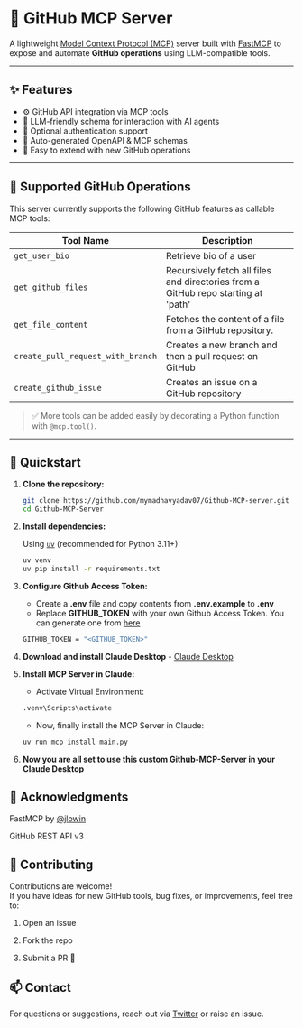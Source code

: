 # 🧠 GitHub MCP Server

A lightweight [Model Context Protocol (MCP)](https://modelcontextprotocol.io/overview) server built with [FastMCP](https://github.com/jlowin/fastmcp) to expose and automate **GitHub operations** using LLM-compatible tools.

---

## ✨ Features

- ⚙️ GitHub API integration via MCP tools
- 🤖 LLM-friendly schema for interaction with AI agents
- 🔐 Optional authentication support
- 📄 Auto-generated OpenAPI & MCP schemas
- 🧩 Easy to extend with new GitHub operations

---

## 🔧 Supported GitHub Operations

This server currently supports the following GitHub features as callable MCP tools:

| Tool Name                                    | Description                                                                       |
|----------------------------------------------|-----------------------------------------------------------------------------------|
| `get_user_bio`                               | Retrieve bio of a user                                                            |
| `get_github_files`                           | Recursively fetch all files and directories from a GitHub repo starting at 'path' |
| `get_file_content`                           | Fetches the content of a file from a GitHub repository.                           |
| `create_pull_request_with_branch`            | Creates a new branch and then a pull request on GitHub                            |
| `create_github_issue`                        | Creates an issue on a GitHub repository                                           |

> ✅ More tools can be added easily by decorating a Python function with `@mcp.tool()`.

---

## 🚀 Quickstart

1. **Clone the repository:**

   ```bash
   git clone https://github.com/mymadhavyadav07/Github-MCP-server.git
   cd Github-MCP-Server

2. **Install dependencies:**

   Using [`uv`](https://github.com/astral-sh/uv) (recommended for Python 3.11+):

   ```bash
   uv venv
   uv pip install -r requirements.txt

3. **Configure Github Access Token:**
   - Create a **.env** file and copy contents from **.env.example** to **.env**
   - Replace **GITHUB_TOKEN** with your own Github Access Token. You can generate one from [here](https://github.com/settings/tokens)
   ```bash
   GITHUB_TOKEN = "<GITHUB_TOKEN>"
   ```
   

5. **Download and install Claude Desktop** - [Claude Desktop](https://claude.ai/download)

6. **Install MCP Server in Claude:**  
   - Activate Virtual Environment:  
   ```bash
   .venv\Scripts\activate
   ```

   - Now, finally install the MCP Server in Claude:  
   ```bash
   uv run mcp install main.py
   ```

7. **Now you are all set to use this custom Github-MCP-Server in your Claude Desktop**


## 🙌 Acknowledgments
FastMCP by [@jlowin](https://github.com/jlowin)

GitHub REST API v3



## 🤝 Contributing
Contributions are welcome!  
If you have ideas for new GitHub tools, bug fixes, or improvements, feel free to:

1. Open an issue

2. Fork the repo

3. Submit a PR 🚀

## 📫 Contact
For questions or suggestions, reach out via [Twitter](https://x.com/mymadhavyadav07) or raise an issue.
   

   


